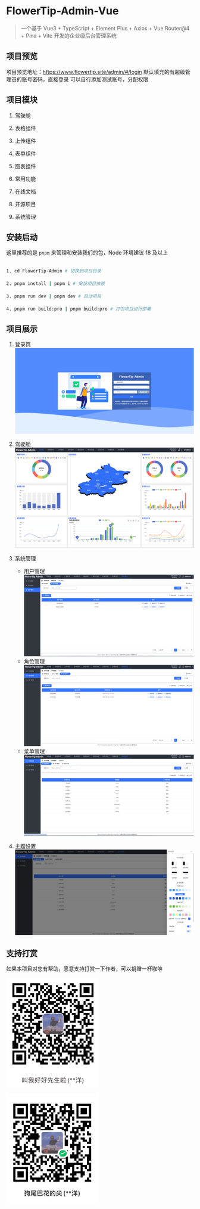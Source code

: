 # FlowerTip-Admin-Vue

> 一个基于 Vue3 + TypeScript + Element Plus + Axios + Vue Router@4 + Pina + Vite 开发的企业级后台管理系统

## 项目预览

项目预览地址：https://www.flowertip.site/admin/#/login
默认填充的有超级管理员的账号密码，直接登录
可以自行添加测试账号，分配权限

## 项目模块

1. 驾驶舱

2. 表格组件

3. 上传组件

4. 表单组件

5. 图表组件

6. 常用功能

7. 在线文档

8. 开源项目

9. 系统管理

## 安装启动

这里推荐的是 `pnpm` 来管理和安装我们的包，Node 环境建议 18 及以上

```bash

1. cd FlowerTip-Admin # 切换到项目目录

2. pnpm install | pnpm i # 安装项目依赖

3. pnpm run dev | pnpm dev # 启动项目

4. pnpm run build:pro | pnpm build:pro # 打包项目进行部署

```

## 项目展示

1. 登录页
   ![登录页面](./images/image.png)

2. 驾驶舱
   ![驾驶舱页面](./images/image-1.png)

3. 系统管理

   - 用户管理
     ![用户管理](./images/image-2.png)
   - 角色管理
     ![角色管理](./images/image-3.png)
   - 菜单管理
     ![菜单管理](./images/image-4.png)

4. 主题设置
   ![主题设置](./images/image-5.png)

## 支持打赏

如果本项目对您有帮助，愿意支持打赏一下作者，可以捐赠一杯咖啡

![支付宝收款码](./images/image-9.png)

![微信收款码](./images/image-8.png)

